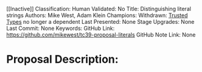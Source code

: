 [[Inactive]]
Classification:
Human Validated: No
Title: Distinguishing literal strings
Authors: Mike West, Adam Klein
Champions: Withdrawn: [Trusted Types](https://github.com/w3c/webappsec-trusted-types) no longer a dependent
Last Presented: None
Stage Upgrades: 
None
Last Commit: None
Keywords: 
GitHub Link: https://github.com/mikewest/tc39-proposal-literals
GitHub Note Link: None

# Proposal Description:
